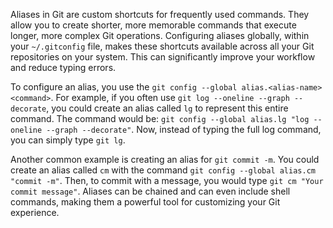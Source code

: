 Aliases in Git are custom shortcuts for frequently used commands. They allow you to create shorter, more memorable commands that execute longer, more complex Git operations. Configuring aliases globally, within your `~/.gitconfig` file, makes these shortcuts available across all your Git repositories on your system. This can significantly improve your workflow and reduce typing errors.

To configure an alias, you use the `git config --global alias.<alias-name> <command>`. For example, if you often use `git log --oneline --graph --decorate`, you could create an alias called `lg` to represent this entire command. The command would be: `git config --global alias.lg "log --oneline --graph --decorate"`. Now, instead of typing the full log command, you can simply type `git lg`.

Another common example is creating an alias for `git commit -m`. You could create an alias called `cm` with the command `git config --global alias.cm "commit -m"`. Then, to commit with a message, you would type `git cm "Your commit message"`. Aliases can be chained and can even include shell commands, making them a powerful tool for customizing your Git experience.
